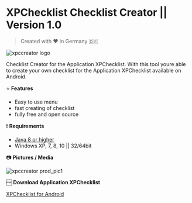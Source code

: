 # XPChecklist Checklist Creator || Version 1.0

> Created with :heart: in Germany :de:

![xpccreator logo](https://i.imgur.com/fBL5WBJ.jpg)

Checklist Creator for the Application XPChecklist. With this tool youre able to create your own checklist for the Application XPChecklist available on Android.


:star: **Features**

- Easy to use menu
- fast creating of checklist
- fully free and open source

:exclamation: **Requirements**

- [Java 8 or higher](https://java.com/de/download/)
- Windows XP, 7, 8, 10 || 32/64bit

:camera: **Pictures / Media**

![xpccreator prod_pic1](https://i.imgur.com/obSs7CA.jpg)



:free: **Download Application XPChecklist**

[XPChecklist for Android](https://play.google.com/)
